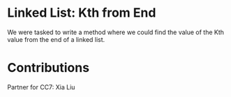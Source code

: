 # Linked List: Kth from End

We were tasked to write a method where we could find the value of the Kth value from the end of a linked list.

# Contributions
Partner for CC7: Xia Liu
